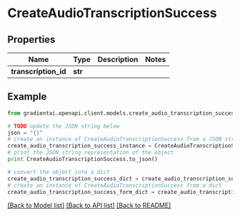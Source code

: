 # CreateAudioTranscriptionSuccess


## Properties
Name | Type | Description | Notes
------------ | ------------- | ------------- | -------------
**transcription_id** | **str** |  | 

## Example

```python
from gradientai.openapi.client.models.create_audio_transcription_success import CreateAudioTranscriptionSuccess

# TODO update the JSON string below
json = "{}"
# create an instance of CreateAudioTranscriptionSuccess from a JSON string
create_audio_transcription_success_instance = CreateAudioTranscriptionSuccess.from_json(json)
# print the JSON string representation of the object
print CreateAudioTranscriptionSuccess.to_json()

# convert the object into a dict
create_audio_transcription_success_dict = create_audio_transcription_success_instance.to_dict()
# create an instance of CreateAudioTranscriptionSuccess from a dict
create_audio_transcription_success_form_dict = create_audio_transcription_success.from_dict(create_audio_transcription_success_dict)
```
[[Back to Model list]](../README.md#documentation-for-models) [[Back to API list]](../README.md#documentation-for-api-endpoints) [[Back to README]](../README.md)


